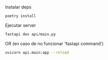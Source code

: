 Instalar deps

```sh
poetry install
```

Ejecutar server
```sh
fastapi dev api/main.py
```

OR (en caso de no funcionar 'fastapi command')

```sh
uvicorn api.main:app --reload
```

